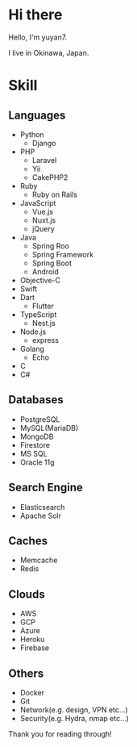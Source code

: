 # Hi there

Hello, I'm yuyan7.

I live in Okinawa, Japan.


# Skill

## Languages

* Python
  * Django
* PHP
  * Laravel
  * Yii
  * CakePHP2
* Ruby
  * Ruby on Rails
* JavaScript
  * Vue.js
  * Nuxt.js
  * jQuery
* Java
  * Spring Roo
  * Spring Framework
  * Spring Boot
  * Android
* Objective-C
* Swift
* Dart
  * Flutter
* TypeScript
  * Nest.js
* Node.js
  * express
* Golang
  * Echo
* C
* C#

## Databases

* PostgreSQL
* MySQL(MariaDB)
* MongoDB
* Firestore
* MS SQL
* Oracle 11g

## Search Engine

* Elasticsearch
* Apache Solr

## Caches

* Memcache
* Redis

## Clouds

* AWS
* GCP
* Azure
* Heroku
* Firebase

## Others

* Docker
* Git
* Network(e.g. design, VPN etc...)
* Security(e.g. Hydra, nmap etc...)


Thank you for reading through!

